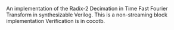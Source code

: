 An implementation of the Radix-2 Decimation in Time Fast Fourier Transform in synthesizable Verilog. This is a non-streaming block implementation
Verification is in cocotb.
